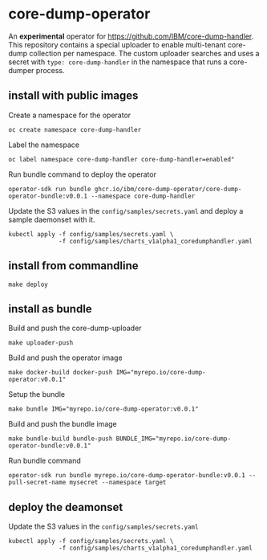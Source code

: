 # core-dump-operator

An **experimental** operator for https://github.com/IBM/core-dump-handler.
This repository contains a special uploader to enable multi-tenant core-dump collection per namespace.
The custom uploader searches and uses a secret with `type: core-dump-handler` in the namespace that runs a core-dumper process.

## install with public images

Create a namespace for the operator
```
oc create namespace core-dump-handler
```

Label the namespace
```
oc label namespace core-dump-handler core-dump-handler=enabled"
```

Run bundle command to deploy the operator
```
operator-sdk run bundle ghcr.io/ibm/core-dump-operator/core-dump-operator-bundle:v0.0.1 --namespace core-dump-handler
```

Update the S3 values in the `config/samples/secrets.yaml` and deploy a sample daemonset with it.
```
kubectl apply -f config/samples/secrets.yaml \
              -f config/samples/charts_v1alpha1_coredumphandler.yaml
```

## install from commandline

```
make deploy
```

## install as bundle

Build and push the core-dump-uploader
```
make uploader-push
```

Build and push the operator image
```
make docker-build docker-push IMG="myrepo.io/core-dump-operator:v0.0.1"
```

Setup the bundle
```
make bundle IMG="myrepo.io/core-dump-operator:v0.0.1"
```

Build and push the bundle image
```
make bundle-build bundle-push BUNDLE_IMG="myrepo.io/core-dump-operator-bundle:v0.0.1"
```

Run bundle command
```
operator-sdk run bundle myrepo.io/core-dump-operator-bundle:v0.0.1 --pull-secret-name mysecret --namespace target
```

## deploy the deamonset

Update the S3 values in the `config/samples/secrets.yaml`
```
kubectl apply -f config/samples/secrets.yaml \
              -f config/samples/charts_v1alpha1_coredumphandler.yaml
```